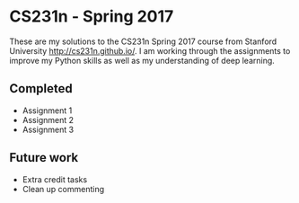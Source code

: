 # CS231n - Spring 2017

These are my solutions to the CS231n Spring 2017 course from Stanford University http://cs231n.github.io/. I am working through the assignments to improve my Python skills as well as my understanding of deep learning.

## Completed
* Assignment 1
* Assignment 2
* Assignment 3

## Future work
* Extra credit tasks
* Clean up commenting
